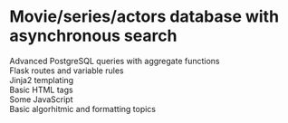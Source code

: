 # Movie/series/actors database with asynchronous search

Advanced PostgreSQL queries with aggregate functions  
Flask routes and variable rules  
Jinja2 templating  
Basic HTML tags  
Some JavaScript  
Basic algorhitmic and formatting topics
